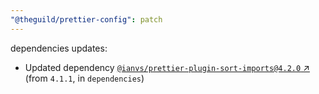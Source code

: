 ```yaml
---
"@theguild/prettier-config": patch
---
```

dependencies updates:
  - Updated dependency [`@ianvs/prettier-plugin-sort-imports@4.2.0` ↗︎](https://www.npmjs.com/package/@ianvs/prettier-plugin-sort-imports/v/4.2.0) (from `4.1.1`, in `dependencies`)

